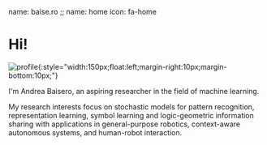 name: baise.ro
;; name: home
icon: fa-home

# Hi!

![profile][profile]{:style="width:150px;float:left;margin-right:10px;margin-bottom:10px;"}

I'm Andrea Baisero, an aspiring researcher in the field of machine learning.

My research interests focus on stochastic models for pattern recognition,
representation learning, symbol learning and logic-geometric information
sharing with applications in general-purpose robotics, context-aware autonomous
systems, and human-robot interaction.

[profile]: /static/img/profile.jpg
